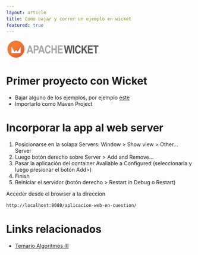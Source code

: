 ```yaml
---
layout: article
title: Como bajar y correr un ejemplo en wicket
featured: true
---
```


<img src="/img/languages/apache-wicket.png" height="50%" width="50%"/>

# Primer proyecto con Wicket

-   Bajar alguno de los ejemplos, por ejemplo [éste](https://github.com/uqbar-project/eg-calculadora-wicket-xtend)
-   Importarlo como Maven Project

<!-- -->

# Incorporar la app al web server

1.  Posicionarse en la solapa Servers: Window &gt; Show view &gt; Other... Server
2.  Luego botón derecho sobre Server &gt; Add and Remove...
3.  Pasar la aplicación del container Available a Configured (seleccionarla y luego presionar el botón Add&gt;)
4.  Finish
5.  Reiniciar el servidor (botón derecho &gt; Restart in Debug o Restart)

Acceder desde el browser a la direccion 

```html
http://localhost:8080/aplicacion-web-en-cuestion/
```

# Links relacionados

-  [Temario Algoritmos III](algo3-temario.html)
